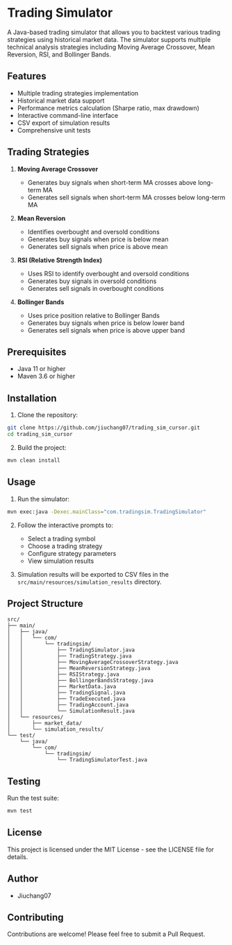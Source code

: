 # Trading Simulator

A Java-based trading simulator that allows you to backtest various trading strategies using historical market data. The simulator supports multiple technical analysis strategies including Moving Average Crossover, Mean Reversion, RSI, and Bollinger Bands.

## Features

- Multiple trading strategies implementation
- Historical market data support
- Performance metrics calculation (Sharpe ratio, max drawdown)
- Interactive command-line interface
- CSV export of simulation results
- Comprehensive unit tests

## Trading Strategies

1. **Moving Average Crossover**
   - Generates buy signals when short-term MA crosses above long-term MA
   - Generates sell signals when short-term MA crosses below long-term MA

2. **Mean Reversion**
   - Identifies overbought and oversold conditions
   - Generates buy signals when price is below mean
   - Generates sell signals when price is above mean

3. **RSI (Relative Strength Index)**
   - Uses RSI to identify overbought and oversold conditions
   - Generates buy signals in oversold conditions
   - Generates sell signals in overbought conditions

4. **Bollinger Bands**
   - Uses price position relative to Bollinger Bands
   - Generates buy signals when price is below lower band
   - Generates sell signals when price is above upper band

## Prerequisites

- Java 11 or higher
- Maven 3.6 or higher

## Installation

1. Clone the repository:
```bash
git clone https://github.com/jiuchang07/trading_sim_cursor.git
cd trading_sim_cursor
```

2. Build the project:
```bash
mvn clean install
```

## Usage

1. Run the simulator:
```bash
mvn exec:java -Dexec.mainClass="com.tradingsim.TradingSimulator"
```

2. Follow the interactive prompts to:
   - Select a trading symbol
   - Choose a trading strategy
   - Configure strategy parameters
   - View simulation results

3. Simulation results will be exported to CSV files in the `src/main/resources/simulation_results` directory.

## Project Structure

```
src/
├── main/
│   ├── java/
│   │   └── com/
│   │       └── tradingsim/
│   │           ├── TradingSimulator.java
│   │           ├── TradingStrategy.java
│   │           ├── MovingAverageCrossoverStrategy.java
│   │           ├── MeanReversionStrategy.java
│   │           ├── RSIStrategy.java
│   │           ├── BollingerBandsStrategy.java
│   │           ├── MarketData.java
│   │           ├── TradingSignal.java
│   │           ├── TradeExecuted.java
│   │           ├── TradingAccount.java
│   │           └── SimulationResult.java
│   └── resources/
│       ├── market_data/
│       └── simulation_results/
└── test/
    └── java/
        └── com/
            └── tradingsim/
                └── TradingSimulatorTest.java
```

## Testing

Run the test suite:
```bash
mvn test
```

## License

This project is licensed under the MIT License - see the LICENSE file for details.

## Author

- Jiuchang07

## Contributing

Contributions are welcome! Please feel free to submit a Pull Request. 